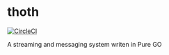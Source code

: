 # thoth

[![CircleCI](https://circleci.com/gh/g-dormoy/thoth/tree/master.svg?style=svg)](https://circleci.com/gh/g-dormoy/thoth/tree/master)

A streaming and messaging system writen in Pure GO
